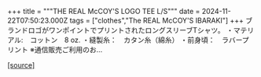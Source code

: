 +++
title = """THE REAL McCOY'S LOGO TEE L/S"""
date = 2024-11-22T07:50:23.000Z
tags = ["clothes","The REAL McCOY'S IBARAKI"]
+++
ブランドロゴがワンポイントでプリントされたロングスリーブTシャツ。 ・マテリアル:　コットン　8 oz. ・縫製糸：　カタン糸（綿糸） ・前身頃：　ラバープリント ※通信販売ご利用のお...

[[source]](https://the-realmccoys.ocnk.net/product/1457)
